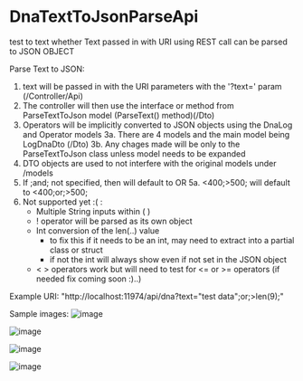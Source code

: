 # DnaTextToJsonParseApi
test to text whether Text passed in with URI using REST call can be parsed to JSON OBJECT

Parse Text to JSON:
1. text will be passed in with the URI parameters with the '?text=' param (/Controller/Api)
2. The controller will then use the interface or method from ParseTextToJson model (ParseText() method)(/Dto)
3. Operators will be implicitly converted to JSON objects using the DnaLog and Operator models
    3a. There are 4 models and the main model being LogDnaDto (/Dto)
    3b. Any chages made will be only to the ParseTextToJson class unless model needs to be expanded
4. DTO objects are used to not interfere with the original models under /models
5. If ;and; not specified, then will default to OR
    5a. <400;>500; will default to <400;or;>500;
6. Not supported yet :( :
    - Multiple String inputs within ( )
    - ! operator will be parsed as its own object
    - Int conversion of the len(..) value
        - to fix this if it needs to be an int, may need to extract into a partial class or struct
        - if not the int will always show even if not set in the JSON object
    - < > operators work but will need to test for <= or >= operators (if needed fix coming soon :)..)
    
Example URI:   "http://localhost:11974/api/dna?text="test data";or;>len(9);"



Sample images:
![image](https://user-images.githubusercontent.com/10635357/31749227-af01a53e-b446-11e7-81bb-eaca911b0c53.png)

![image](https://user-images.githubusercontent.com/10635357/31749249-cb564000-b446-11e7-9c4d-2cd0e792637d.png)

![image](https://user-images.githubusercontent.com/10635357/31749280-f871776c-b446-11e7-88b4-7dc9dd36da44.png)

![image](https://user-images.githubusercontent.com/10635357/31749298-267cafe6-b447-11e7-8066-d672c6fd2cab.png)
